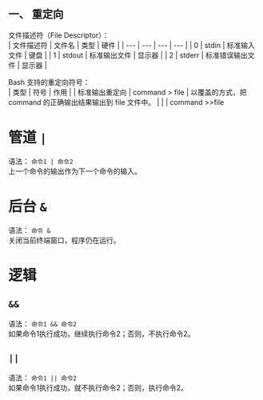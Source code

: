 ## 一、 重定向
文件描述符（File Descriptor）：  
| 文件描述符 | 文件名 | 类型 | 硬件 |
| --- | --- | --- | --- |
| 0 | stdin | 标准输入文件 | 键盘 |
| 1 | stdout | 标准输出文件 | 显示器 |
| 2 | stderr | 标准错误输出文件 | 显示器 |

Bash 支持的重定向符号：  
| 类型 | 符号 | 作用 |
| 标准输出重定向 | command > file | 以覆盖的方式，把 command 的正确输出结果输出到 file 文件中。 |
| | command >>file

# 管道 `|`
语法： `命令1 | 命令2`   
上一个命令的输出作为下一个命令的输入。  

# 后台 `&`
语法： `命令 &`  
关闭当前终端窗口，程序仍在运行。  

# 逻辑
## `&&`
语法： `命令1 && 命令2`  
如果命令1执行成功，继续执行命令2；否则，不执行命令2。  

## `||`
语法： `命令1 || 命令2`  
如果命令1执行成功，就不执行命令2；否则，执行命令2。  
